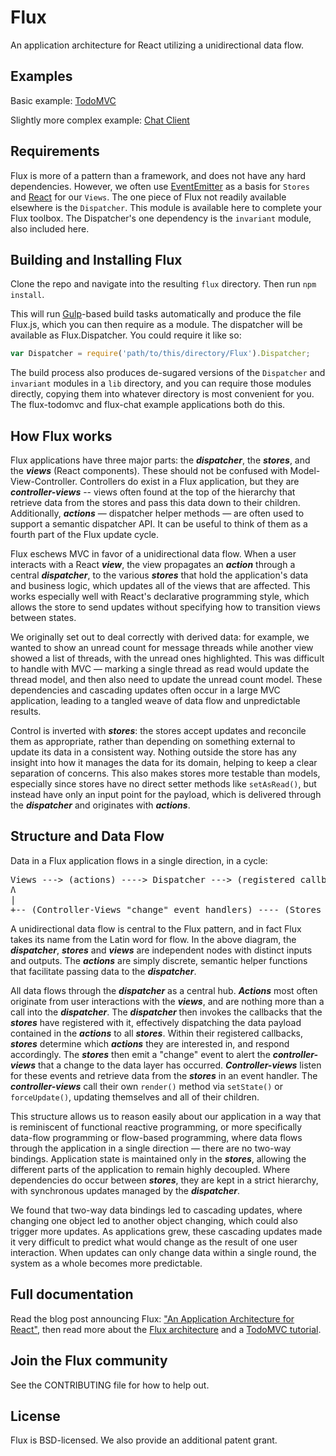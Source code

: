 # Flux
An application architecture for React utilizing a unidirectional data flow.

## Examples
Basic example: [TodoMVC](https://github.com/facebook/react/tree/master/examples/todomvc-flux)

Slightly more complex example: [Chat Client](https://github.com/facebook/flux/tree/master/examples/flux-chat)

## Requirements
Flux is more of a pattern than a framework, and does not have any hard dependencies.  However, we often use [EventEmitter](http://nodejs.org/api/events.html#events_class_events_eventemitter) as a basis for `Stores` and [React](https://github.com/facebook/react) for our `Views`.  The one piece of Flux not readily available elsewhere is the `Dispatcher`.  This module is available here to complete your Flux toolbox.  The Dispatcher's one dependency is the `invariant` module, also included here.

## Building and Installing Flux
Clone the repo and navigate into the resulting `flux` directory.  Then run `npm install`.

This will run [Gulp](http://gulpjs.com/)-based build tasks automatically and produce the file Flux.js, which you can then require as a module. 
The dispatcher will be available as Flux.Dispatcher.  You could require it like so:

```javascript
var Dispatcher = require('path/to/this/directory/Flux').Dispatcher;
```

The build process also produces de-sugared versions of the `Dispatcher` and `invariant` modules in a `lib` directory, and you can require those modules directly, copying them into whatever directory is most convenient for you.  The flux-todomvc and flux-chat example applications both do this.

## How Flux works
Flux applications have three major parts: the ___dispatcher___, the ___stores___, and the ___views___ (React components).  These should not be confused with Model-View-Controller.  Controllers do exist in a Flux application, but they are ___controller-views___ -- views often found at the top of the hierarchy that retrieve data from the stores and pass this data down to their children.  Additionally, ___actions___ — dispatcher helper methods — are often used to support a semantic dispatcher API.  It can be useful to think of them as a fourth part of the Flux update cycle.

Flux eschews MVC in favor of a unidirectional data flow. When a user interacts with a React ___view___, the view propagates an ___action___ through a central ___dispatcher___, to the various ___stores___ that hold the application's data and business logic, which updates all of the views that are affected. This works especially well with React's declarative programming style, which allows the store to send updates without specifying how to transition views between states.

We originally set out to deal correctly with derived data: for example, we wanted to show an unread count for message threads while another view showed a list of threads, with the unread ones highlighted. This was difficult to handle with MVC — marking a single thread as read would update the thread model, and then also need to update the unread count model.  These dependencies and cascading updates often occur in a large MVC application, leading to a tangled weave of data flow and unpredictable results.

Control is inverted with ___stores___: the stores accept updates and reconcile them as appropriate, rather than depending on something external to update its data in a consistent way. Nothing outside the store has any insight into how it manages the data for its domain, helping to keep a clear separation of concerns. This also makes stores more testable than models, especially since stores have no direct setter methods like `setAsRead()`, but instead have only an input point for the payload, which is delivered through the ___dispatcher___ and originates with ___actions___.

## Structure and Data Flow

Data in a Flux application flows in a single direction, in a cycle:

<pre>
Views ---> (actions) ----> Dispatcher ---> (registered callback) ---> Stores -------+
Ʌ                                                                                   |
|                                                                                   V
+-- (Controller-Views "change" event handlers) ---- (Stores emit "change" events) --+
</pre>

A unidirectional data flow is central to the Flux pattern, and in fact Flux takes its name from the Latin word for flow. In the above diagram, the ___dispatcher___, ___stores___ and ___views___ are independent nodes with distinct inputs and outputs. The ___actions___ are simply discrete, semantic helper functions that facilitate passing data to the ___dispatcher___. 

All data flows through the ___dispatcher___ as a central hub.  ___Actions___ most often originate from user interactions with the ___views___, and are nothing more than a call into the ___dispatcher___.  The ___dispatcher___ then invokes the callbacks that the ___stores___ have registered with it, effectively dispatching the data payload contained in the ___actions___ to all ___stores___.  Within their registered callbacks, ___stores___ determine which ___actions___ they are interested in, and respond accordingly.  The ___stores___ then emit a "change" event to alert the ___controller-views___ that a change to the data layer has occurred.  ___Controller-views___ listen for these events and retrieve data from the ___stores___ in an event handler.  The ___controller-views___ call their own `render()` method via `setState()` or `forceUpdate()`, updating themselves and all of their children.

This structure allows us to reason easily about our application in a way that is reminiscent of functional reactive programming, or more specifically data-flow programming or flow-based programming, where data flows through the application in a single direction — there are no two-way bindings. Application state is maintained only in the ___stores___, allowing the different parts of the application to remain highly decoupled. Where dependencies do occur between ___stores___, they are kept in a strict hierarchy, with synchronous updates managed by the ___dispatcher___. 

We found that two-way data bindings led to cascading updates, where changing one object led to another object changing, which could also trigger more updates. As applications grew, these cascading updates made it very difficult to predict what would change as the result of one user interaction. When updates can only change data within a single round, the system as a whole becomes more predictable.


## Full documentation
Read the blog post announcing Flux: ["An Application Architecture for React"](http://facebook.github.io/react/blog/2014/05/06/flux.html), then read more about the [Flux architecture](http://facebook.github.io/react/docs/flux-overview.html) and a [TodoMVC tutorial](http://facebook.github.io/react/docs/flux-todo-list.html).


## Join the Flux community
See the CONTRIBUTING file for how to help out.

## License
Flux is BSD-licensed. We also provide an additional patent grant.
